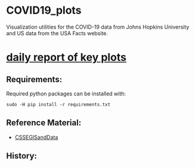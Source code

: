 # COVID19_plots
Visualization utilities for the COVID-19 data from Johns Hopkins University and US data from the USA Facts website.

# [daily report of key plots](https://github.com/natalyalangford/COVID19_plots/blob/master/daily_report/REPORT.md)

## Requirements:
Required python packages can be installed with:
```
sudo -H pip install -r requirements.txt
```

## Reference Material:
* [CSSEGISandData](https://github.com/CSSEGISandData/COVID-19/tree/master/csse_covid_19_data)

## History:
